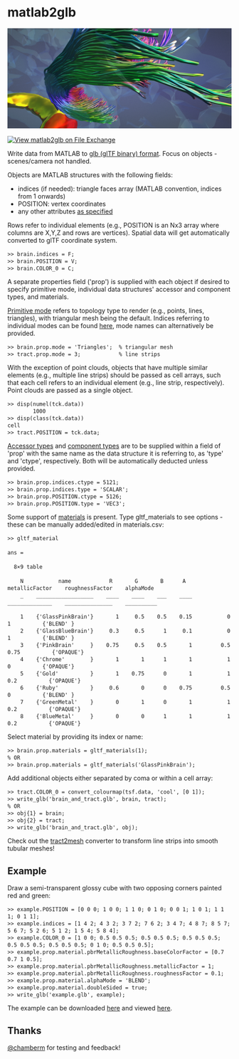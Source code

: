 # matlab2glb
 
 ![Screenshot of meshed structures in glTF-viewer](background.png)
 
 [![View matlab2glb on File Exchange](https://www.mathworks.com/matlabcentral/images/matlab-file-exchange.svg)](https://uk.mathworks.com/matlabcentral/fileexchange/109264-matlab2glb)
 
 Write data from MATLAB to [glb (glTF binary) format](https://www.khronos.org/registry/glTF/specs/2.0/glTF-2.0.html). Focus on objects - scenes/camera not handled.
 
 Objects are MATLAB structures with the following fields:

- indices (if needed): triangle faces array (MATLAB convention, indices from 1 onwards)
- POSITION: vertex coordinates
- any other attributes [as specified](https://www.khronos.org/registry/glTF/specs/2.0/glTF-2.0.html#meshes-overview)

Rows refer to individual elements (e.g., POSITION is an Nx3 array where columns are X,Y,Z and rows are vertices).
Spatial data will get automatically converted to glTF coordinate system.

```
>> brain.indices = F;
>> brain.POSITION = V;
>> brain.COLOR_0 = C;
```

A separate properties field ('prop') is supplied with each object if desired to specify primitive mode, individual data structures' accessor and component types, and materials. 

[Primitive mode](https://www.khronos.org/registry/glTF/specs/2.0/glTF-2.0.html#meshes-overview) refers to topology type to render (e.g., points, lines, triangles), with triangular mesh being the default. Indices referring to individual modes can be found [here](https://www.khronos.org/registry/glTF/specs/2.0/glTF-2.0.html#schema-reference-mesh-primitive), mode names can alternatively be provided.

```
>> brain.prop.mode = 'Triangles';  % triangular mesh
>> tract.prop.mode = 3;            % line strips
```

With the exception of point clouds, objects that have multiple similar elements (e.g., multiple line strips) should be passed as cell arrays, such that each cell refers to an individual element (e.g., line strip, respectively). Point clouds are passed as a single object.

```
>> disp(numel(tck.data))
        1000
>> disp(class(tck.data))
cell
>> tract.POSITION = tck.data;
```

[Accessor types](https://www.khronos.org/registry/glTF/specs/2.0/glTF-2.0.html#_accessor_type) and [component types](https://www.khronos.org/registry/glTF/specs/2.0/glTF-2.0.html#_accessor_componenttype) are to be supplied within a field of 'prop' with the same name as the data structure it is referring to, as 'type' and 'ctype', respectively. Both will be automatically deducted unless provided. 

```
>> brain.prop.indices.ctype = 5121;
>> brain.prop.indices.type = 'SCALAR';
>> brain.prop.POSITION.ctype = 5126;
>> brain.prop.POSITION.type = 'VEC3';
```

Some support of [materials](https://www.khronos.org/registry/glTF/specs/2.0/glTF-2.0.html#materials) is present. Type gltf_materials to see options - these can be manually added/edited in materials.csv:

```
>> gltf_material

ans =

  8×9 table

    N           name            R       G       B      A      metallicFactor    roughnessFactor    alphaMode 
    _    __________________    ____    ____    ___    ____    ______________    _______________    __________

    1    {'GlassPinkBrain'}       1     0.5    0.5    0.15           0                  1          {'BLEND' }
    2    {'GlassBlueBrain'}     0.3     0.5      1     0.1           0                  1          {'BLEND' }
    3    {'PinkBrain'     }    0.75     0.5    0.5       1         0.5               0.75          {'OPAQUE'}
    4    {'Chrome'        }       1       1      1       1           1                  0          {'OPAQUE'}
    5    {'Gold'          }       1    0.75      0       1           1                0.2          {'OPAQUE'}
    6    {'Ruby'          }     0.6       0      0    0.75         0.5                  0          {'BLEND' }
    7    {'GreenMetal'    }       0       1      0       1           1                0.2          {'OPAQUE'}
    8    {'BlueMetal'     }       0       0      1       1           1                0.2          {'OPAQUE'}
```

Select material by providing its index or name:

```
>> brain.prop.materials = gltf_materials(1);
% OR
>> brain.prop.materials = gltf_materials('GlassPinkBrain');
```

Add additional objects either separated by coma or within a cell array:

```
>> tract.COLOR_0 = convert_colourmap(tsf.data, 'cool', [0 1]);
>> write_glb('brain_and_tract.glb', brain, tract);
% OR
>> obj{1} = brain;
>> obj{2} = tract;
>> write_glb('brain_and_tract.glb', obj);
```

Check out the [tract2mesh](https://github.com/dmitrishastin/tract2mesh) converter to transform line strips into smooth tubular meshes!

## Example

Draw a semi-transparent glossy cube with two opposing corners painted red and green:

```
>> example.POSITION = [0 0 0; 1 0 0; 1 1 0; 0 1 0; 0 0 1; 1 0 1; 1 1 1; 0 1 1]; 
>> example.indices = [1 4 2; 4 3 2; 3 7 2; 7 6 2; 3 4 7; 4 8 7; 8 5 7; 5 6 7; 5 2 6; 5 1 2; 1 5 4; 5 8 4];
>> example.COLOR_0 = [1 0 0; 0.5 0.5 0.5; 0.5 0.5 0.5; 0.5 0.5 0.5; 0.5 0.5 0.5; 0.5 0.5 0.5; 0 1 0; 0.5 0.5 0.5];
>> example.prop.material.pbrMetallicRoughness.baseColorFactor = [0.7 0.7 1 0.5];
>> example.prop.material.pbrMetallicRoughness.metallicFactor = 1;
>> example.prop.material.pbrMetallicRoughness.roughnessFactor = 0.1;
>> example.prop.material.alphaMode = 'BLEND';
>> example.prop.material.doubleSided = true;
>> write_glb('example.glb', example);
```

The example can be downloaded [here](example.glb) and viewed [here](https://gltf-viewer.donmccurdy.com/).

## Thanks
[@chamberm](https://github.com/chamberm) for testing and feedback!
